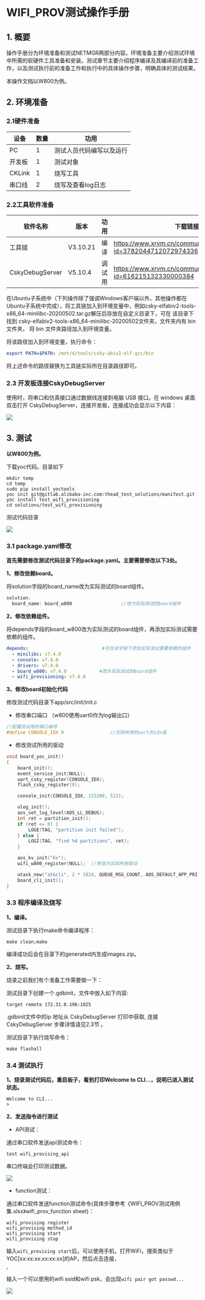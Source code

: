



# WIFI_PROV测试操作手册

## 1. 概要

操作手册分为环境准备和测试NETMGR两部分内容。环境准备主要介绍测试环境中所需的软硬件工具准备和安装。测试章节主要介绍程序编译及其编译前的准备工作，以及测试执行前的准备工作和执行中的具体操作步骤，明确具体的测试结果。

本操作文档以W800为例。



## 2. 环境准备

### 2.1硬件准备

| 设备   | 数量 | 功用                     |
| ------ | ---- | ------------------------ |
| PC     | 1    | 测试人员代码编写以及运行 |
| 开发板 | 1    | 测试对象                 |
| CKLink | 1    | 烧写工具                 |
| 串口线 | 2    | 烧写及查看log日志        |



### 2.2工具软件准备

| 软件名称        | 版本     | 功用   | 下载链接                                                     |
| --------------- | -------- | ------ | ------------------------------------------------------------ |
| 工具链          | V3.10.21 | 编译   | https://www.xrvm.cn/community/download?id=3782044712072974336 |
| CskyDebugServer | V5.10.4  | 调试用 | https://www.xrvm.cn/community/download_detail?id=616215132330000384 |

​    在Ubuntu子系统中（下列操作除了强调Windows客户端以外，其他操作都在Ubuntu子系统中完成），将工具链加入到环境变量中，例如csky-elfabiv2-tools-x86_64-minilibc-20200502.tar.gz解压后存放在自定义目录下，可在 该目录下找到 csky-elfabiv2-tools-x86_64-minilibc-20200502文件夹，文件夹内有 bin 文件夹， 将 bin 文件夹路径加入到环境变量。

将该路径加入到环境变量，执行命令： 

```yaml
export PATH=$PATH: /mnt/d/tools/csky-abiv2-elf-gcc/bin
```

将上述命令的路径替换为工具链实际所在目录路径即可。



### 2.3 开发板连接CskyDebugServer 

使用时，将串口和仿真接口通过数据线连接到电脑 USB 接口。在 windows 桌面双击打开 CskyDebugServer，连接开发板，连接成功会显示以下内容： 

![](debug_server.png)



## 3. 测试

**以W800为例。**

下载yoc代码。目录如下

```shell
mkdir temp
cd temp
sudo pip install yoctools
yoc init git@gitlab.alibaba-inc.com:thead_test_solutions/manifest.git
yoc install test_wifi_provisioning
cd solutions/test_wifi_provisioning
```

测试代码目录

 ![](code_tree.png)

### 3.1 package.yaml修改

**首先需要修改测试代码目录下的package.yaml。主要需要修改以下3处。**



**1、修改依赖board。**

 将solution字段的board_name改为实际测试的board组件。

```c
solution:
  board_name: board_w800                  //改为实际测试的board组件
```



**2、修改依赖组件。**

 将depends字段的board_w800改为实际测试的board组件，再添加实际测试需要依赖的组件。

```yaml
depends:                           #可在该字段下添加实际测试需要依赖的组件
  - minilibc: v7.4.0
  - console: v7.4.0
  - drivers: v7.4.0
  - board_w800: v7.4.0            #改为实际测试的board组件
  - wifi_provisioning: v7.4.0                          
```

**3、修改board初始化代码**

修改测试代码目录下app/src/init/init.c

- 修改串口端口 （w800使用uart0作为log输出口）

```c
//配置测试用的串口端号
#define CONSOLE_IDX 0                 //实际所用的uart的idx值
```

- 修改测试所用的驱动

```c
void board_yoc_init()
{
    board_init();
    event_service_init(NULL);
    uart_csky_register(CONSOLE_IDX);
    flash_csky_register(0);

    console_init(CONSOLE_IDX, 115200, 512);

    ulog_init();
    aos_set_log_level(AOS_LL_DEBUG);
    int ret = partition_init();
    if (ret <= 0) {
        LOGE(TAG, "partition init failed");
    } else {
        LOGI(TAG, "find %d partitions", ret);
    }

    aos_kv_init("kv");
    wifi_w800_register(NULL);  //修改为实际所用驱动

    utask_new("at&cli", 2 * 1024, QUEUE_MSG_COUNT, AOS_DEFAULT_APP_PRI);
    board_cli_init();
}
```

### 3.3 程序编译及烧写

**1、编译。**

测试目录下执行make命令编译程序：

```shell
make clean;make
```

编译成功后会在目录下的generated内生成images.zip。



**2、烧写。**

烧录之前我们有个准备工作需要做一下：

测试目录下创建一个.gdbinit，文件中放入如下内容:

```shell
target remote 172.31.0.196:1025
```

.gdbinit文件中的ip 地址从 CskyDebugServer 打印中获取, 连接 CskyDebugServer 步骤详情请见2.3节 。

测试目录下执行烧写命令：

```shell
make flashall
```

### 3.4 测试执行

**1、烧录测试代码后，重启板子，看到打印Welcome to CLI...，说明已进入测试状态。**

```shell
Welcome to CLI...
> 
```



**2、发送指令进行测试**

- API测试：

通过串口软件发送api测试命令：

```shell
test wifi_provising_api
```

串口终端会打印测试数据。

 ![](api_case_result.png)

- function测试：

通过串口软件发送function测试命令(具体步骤参考《WIFI_PROV测试用例集.xlsx》wifi_prov_function sheet)：

```shell
wifi_provising register
wifi_provising method_id
wifi_provising start
wifi_provising stop
```

输入`wifi_provising start`后，可以使用手机，打开WiFi，搜索类似于 YOC[xx:xx:xx:xx:xx:xx]的AP，然后点击连接，

 <img src="find_ap.png" style="zoom: 33%;" />

输入一个可以使用的wifi ssid和wifi psk，会出现`wifi pair got passwd...`

 ![](wifi_prov_start.png)